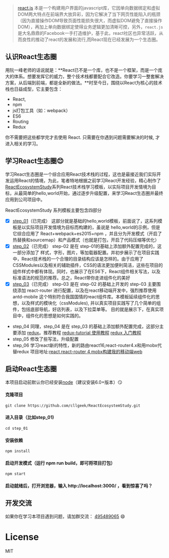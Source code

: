 > [react.js](https://github.com/facebook/react) 本是一个构建用户界面的javascript库，它因单向数据绑定和虚拟DOM两大特点在前端界大放异彩，因为它解决了当下网页性能陷入的瓶颈（因为直接操作DOM导致页面性能损失很大，而虚拟DOM避免了直接操作DOM），再加上单向数据绑定使得业务逻辑更加清晰可控，另外，`react.js` 是大名鼎鼎的Facebook一手打造维护，基于此，react社区也异常活跃，从而良性的推动了react的发展和流行,而React现在已经发展为一个生态圈。

## 认识React生态圈
用阮一峰老师的话说就是：**React已不是一个库，也不是一个框架，而是一个庞大的体系。想要发挥它的威力，整个技术栈都要配合它改造。你要学习一整套解决方案，从后端到前端，都是全新的做法。**时至今日，围绕以React为核心的技术栈也日益成型，它主要包含：
- React,
- npm
- js打包工具（如：webpack）
- ES6
- Routing
- Redux

你不需要把这些都学完才去使用 React. 只需要在你遇到问题需要解决的时候, 才进入相关的学习。

## 学习React生态圈:blush:
学习React生态圈是一个综合应用React技术栈的过程，这也是最接近我们实际开发运用React的情境，为此，笔者特地根据之前学习React开发经验，精心制作了[ReactEcosystemStudy](https://github.com/cllgeek/ReactEcosystemStudy)系列React技术栈学习模板，以实际项目开发情境为目标，从最简单的hello,world开始，通过逐步升级配置，来学习React生态圈并最终应用到公司项目中。

ReactEcosystemStudy 系列模板主要包含四部分
- [x] [step_01](https://github.com/cllgeek/ReactEcosystemStudy/tree/master/step_01)（已完成）
这部分就是基础的hello,world模板，前面说了，这系列模板是以实际项目开发情境为目标而构建的，虽说是  hello,world的示例，但是它综合应用了 React+webpack+es2015+npm ，并且分为开发模式（开启了热替换和sourcemap）和产品模式（也就是打包，开启了代码压缩等优化）
- [x] [step_02](https://github.com/cllgeek/ReactEcosystemStudy/tree/master/step_02)（已完成）
step-02 是在 step-01的基础上添加额外配置完成的，这一部分添加了 样式，字形，图片，等加载器配置。并初步展示了在项目实践中，React技术栈的一个合理的目录结构应该是怎样的。由于应用了CSSModules以及相关的辅助插件，CSS的语法更加便利简洁，这些在项目的组件样式中都有体现。同时，也展示了在ES6下，React组件相关写法，以及标准语法的规范的推荐。总之，React带你走进组件化的美好
- [x] [step_03](https://github.com/cllgeek/ReactEcosystemStudy/tree/master/step_03)（已完成）
step-03 是在 step-02 的基础上开发的 step-03 主要围绕添加 react-router 进行配置，以及在react移动端开发中，强烈推荐使用antd-mobile 这个特别符合我国国情的react组件库。本模板延续组件化的思想，以及样式的模块化（cssModules), 并以真实项目实践写了几个简单的组件，包括底部导航，好店列表，以及下拉菜单等。 目的就是展示下，在真实项目中，组件化的思想是如何实践的。
- step_04
同理，step_04 是在 step_03 的基础上添加额外配置完成，这部分主要添加 [redux](https://github.com/reactjs/redux)。推荐教程 [redux-tutorial 使用教程](https://github.com/react-guide/redux-tutorial-cn/blob/master/00_introduction.js) [redux 入门教程](http://www.ruanyifeng.com/blog/2016/09/redux_tutorial_part_one_basic_usages.html)
- step_05 修改了些写法，升级配置
- step_06 学习react新的特性，新的路由react16,react-router4.x和用mobx代替redux 项目地址:[react,react-router 4,mobx构建我的移动端web](https://github.com/cllgeek/geekjc-antd-mobile)

## 启动React生态圈
本项目启动前默认你已经安装[node](http://nodejs.cn/)（建议安装6.0+版本）:smirk:
#### 克隆项目
    git clone https://github.com/cllgeek/ReactEcosystemStudy.git

#### 进入目录（比如step_01)
    cd step_01

#### 安装依赖
    npm install

#### 启动开发模式（运行 npm run build，即可将项目打包）
    npm start

#### 启动就绪后，打开浏览器，输入 http://localhost:3000/ ，看到惊喜了吗？



## 开发交流
如果你在学习本项目遇到问题，请加群交流： [495489065](http://shang.qq.com/wpa/qunwpa?idkey=4e8ab985822977ef7e4c1a63eec78f4d17b1af27d5d71a85d8599691930b676f) :smile:

# License
MIT


